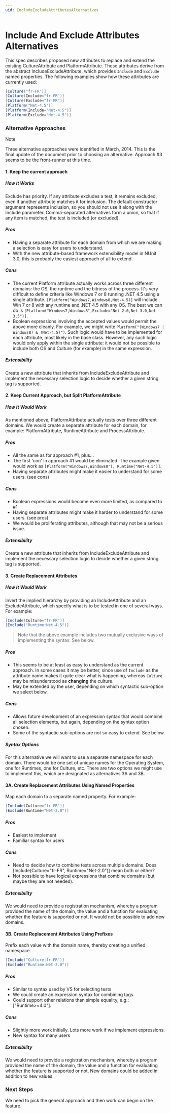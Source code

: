 ```yaml
---
uid: IncludeExcludeAttributesAlternatives
---
```


# Include And Exclude Attributes Alternatives


This spec describes proposed new attributes to replace and extend the existing CultureAttribute and PlatformAttribute. These attributes derive from the abstract IncludeExcludeAttribute, which provides `Include` and `Exclude` named properties. The following examples show how these attributes are currently used:

```csharp
[Culture("fr-FR")]
[Culture(Include="fr-FR")]
[Culture(Exclude="fr-FR")]
[Platform("Net-4.5")]
[Platform(Include="Net-4.5")]
[Platform(Exclude="Net-4.5")]
```

### Alternative Approaches

> [!NOTE]
> Three alternative approaches were identified in March, 2014. This is the final update of the document prior to choosing an alternative. Approach #3 seems to be the front-runner at this time.

#### 1. Keep the current approach

##### How it Works
Exclude has priority. If any attribute excludes a test, it remains excluded, even if another attribute matches it for inclusion. The default constructor argument represents inclusion, so you should not use it along with the Include parameter. Comma-separated alternatives form a union, so that if any item is matched, the test is included (or excluded).

##### Pros
* Having a separate attribute for each domain from which we are making a selection is easy for users to understand.
* With the new attribute-based framework extensibility model in NUnit 3.0, this is probably the easiest approach of all to extend.

##### Cons
* The current Platform attribute actually works across three different domains: the OS, the runtime and the bitness of the process. It's very difficult to define criteria like Windows 7 or 8 running .NET 4.5 using a single attribute. `[Platform("Windows7,Windows8,Net-4.5)]` will include Win 7 or 8 with any runtime and .NET 4.5 with any OS. The best we can do is `[Platform("Windows7,Windows8",Exclude="Net-2.0,Net-3.0,Net-3.5")]`.
* Boolean expressions involving the accepted values would permit the above more cleanly. For example, we might write `Platform("(Windows7 | Windows8) & !Net-4.5)")`. Such logic would have to be implemented for each attribute, most likely in the base class. However, any such logic would only apply within the single attribute: it would not be possible to include both OS and Culture (for example) in the same expression.

##### Extensibility
Create a new attribute that inherits from IncludeExcludeAttribute and implement the necessary selection logic to decide whether a given string tag is supported.

#### 2. Keep Current Approach, but Split PlatformAttribute

##### How It Would Work
As mentioned above, PlatformAttribute actually tests over three different domains. We would create a separate attribute for each domain, for example: PlatformAttribute, RuntimeAttribute and ProcessAttribute.

##### Pros
* All the same as for approach #1, plus...
* The first 'con' in approach #1 would be eliminated. The example given would work as `[Platform("Windows7,Windows8"), Runtime("Net-4.5")]`.
* Having separate attributes might make it easier to understand for some users. (see cons)

##### Cons
* Boolean expressions would become even more limited, as compared to #1
* Having separate attributes might make it harder to understand for some users. (see pros)
* We would be proliferating attributes, although that may not be a serious issue.

##### Extensibility
Create a new attribute that inherits from IncludeExcludeAttribute and implement the necessary selection logic to decide whether a given string tag is supported.

#### 3. Create Replacement Attributes

##### How It Would Work
Invert the implied hierarchy by providing an IncludeAttribute and an ExcludeAttribute, which specify what is to be tested in one of several ways. For example:

```csharp
[Include(Culture="fr-FR")]
[Exclude("Runtime:Net-4.5")]
```
> Note that the above example includes two mutually exclusive ways of implementing the syntax. See below.

##### Pros
* This seems to be at least as easy to understand as the current approach. In some cases it may be better, since use of `Include` as the attribute name makes it quite clear what is happening, whereas `Culture` may be misunderstood as **changing** the culture.
* May be extended by the user, depending on which syntactic sub-option we select below.

##### Cons
* Allows future development of an expression syntax that would combine all selection elements, but again, depending on the syntax option chosen.
* Some of the syntactic sub-options are not so easy to extend. See below.

##### Syntax Options

For this alternative we will want to use a separate namespace for each domain. There would be one set of unique names for the Operating System, one for Runtimes, one for Culture, etc. There are two options we might use to implement this, which are designated as alternatives 3A and 3B.

#### 3A. Create Replacement Attributes Using Named Properties

Map each domain to a separate named property. For example:
```csharp
[Include(Culture="fr-FR")]
[Exclude(Runtime="Net-2.0")]
```

##### Pros
* Easiest to implement
* Familiar syntax for users

##### Cons
* Need to decide how to combine tests across multiple domains. Does [Include(Culture="fr-FR", Runtime="Net-2.0")] mean both or either?
* Not possible to have logical expressions that combine domains (but maybe they are not needed).

##### Extensibility
We would need to provide a registration mechanism, whereby a program provided the name of the domain, the value and a function for evaluating whether the feature is supported or not. It would not be possible to add new domains.

#### 3B. Create Replacement Attributes Using Prefixes

Prefix each value with the domain name, thereby creating a unified namespace.

```csharp
[Include("Culture:fr-FR")]
[Exclude("Runtime:Net-2.0")]
```

##### Pros
* Similar to syntax used by VS for selecting tests
* We could create an expression syntax for combining tags.
* Could support other relations than simple equality, e.g.: ["Runtime>=4.0"].

##### Cons
* Slightly more work initially. Lots more work if we implement expressions.
* New syntax for many users

##### Extensibility
We would need to provide a registration mechanism, whereby a program provided the name of the domain, the value and a function for evaluating whether the feature is supported or not. New domains could be added in addition to new values.

### Next Steps

We need to pick the general approach and then work can begin on the feature.

